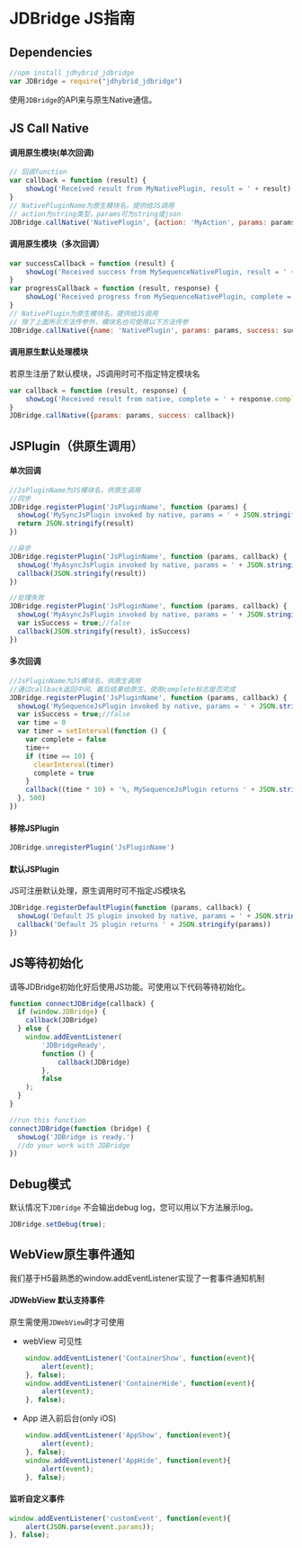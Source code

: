 # JDBridge JS指南

## Dependencies

```javascript
//npm install jdhybrid_jdbridge
var JDBridge = require("jdhybrid_jdbridge")
```

使用`JDBridge`的API来与原生Native通信。

## JS Call Native

#### 调用原生模块(单次回调)

```javascript
// 回调function
var callback = function (result) {
	showLog('Received result from MyNativePlugin, result = ' + result)
}
// NativePluginName为原生模块名，提供给JS调用
// action为string类型，params可为string或json
JDBridge.callNative('NativePlugin', {action: 'MyAction', params: params, success: callback})
```

#### 调用原生模块（多次回调）

```javascript
var successCallback = function (result) {
	showLog('Received success from MySequenceNativePlugin, result = ' + result)
}
var progressCallback = function (result, response) {
	showLog('Received progress from MySequenceNativePlugin, complete = ' + response.complete + ', msg = ' + response.msg + ', result = ' + result)
}
// NativePlugin为原生模块名，提供给JS调用
// 除了上面所示方法传参外，模块名也可使用以下方法传参
JDBridge.callNative({name: 'NativePlugin', params: params, success: successCallback, progress: progressCallback})
```

#### 调用原生默认处理模块

若原生注册了默认模块，JS调用时可不指定特定模块名

```javascript
var callback = function (result, response) {
	showLog('Received result from native, complete = ' + response.complete + ', msg = ' + response.msg + ', result = ' + result)
}
JDBridge.callNative({params: params, success: callback})
```



## JSPlugin（供原生调用）

#### 单次回调

```javascript
//JsPluginName为JS模块名，供原生调用
//同步
JDBridge.registerPlugin('JsPluginName', function (params) {
  showLog('MySyncJsPlugin invoked by native, params = ' + JSON.stringify(params))
  return JSON.stringify(result)
})

//异步
JDBridge.registerPlugin('JsPluginName', function (params, callback) {
  showLog('MyAsyncJsPlugin invoked by native, params = ' + JSON.stringify(params))
  callback(JSON.stringify(result))
})

//处理失败
JDBridge.registerPlugin('JsPluginName', function (params, callback) {
  showLog('MyAsyncJsPlugin invoked by native, params = ' + JSON.stringify(params))
  var isSuccess = true;//false
  callback(JSON.stringify(result), isSuccess)
})
```

#### 多次回调

```javascript
//JsPluginName为JS模块名，供原生调用
//通过callback返回中间、最后结果给原生，使用complete标志是否完成
JDBridge.registerPlugin('JsPluginName', function (params, callback) {
  showLog('MySequenceJsPlugin invoked by native, params = ' + JSON.stringify(params))
  var isSuccess = true;//false
  var time = 0
  var timer = setInterval(function () {
    var complete = false
    time++
    if (time == 10) {
      clearInterval(timer)
      complete = true
    }
    callback((time * 10) + '%, MySequenceJsPlugin returns ' + JSON.stringify(result), isSuccess, complete)
  }, 500)
})
```

#### 移除JSPlugin

```javascript
JDBridge.unregisterPlugin('JsPluginName')
```

#### 默认JSPlugin

JS可注册默认处理，原生调用时可不指定JS模块名

```javascript
JDBridge.registerDefaultPlugin(function (params, callback) {
  showLog('Default JS plugin invoked by native, params = ' + JSON.stringify(params))
  callback('Default JS plugin returns ' + JSON.stringify(params))
})
```

## JS等待初始化

请等JDBridge初始化好后使用JS功能。可使用以下代码等待初始化。

```javascript
function connectJDBridge(callback) {
  if (window.JDBridge) {
  	callback(JDBridge)
  } else {
  	window.addEventListener(
  		'JDBridgeReady',
  		function () {
  			callback(JDBridge)
  		},
  		false
  	);
  }
}

//run this function
connectJDBridge(function (bridge) {
  showLog('JDBridge is ready.')
  //do your work with JDBridge
})
```

## Debug模式

默认情况下`JDBridge` 不会输出debug log，您可以用以下方法展示log。

```javascript
JDBridge.setDebug(true);
```

## WebView原生事件通知

我们基于H5最熟悉的window.addEventListener实现了一套事件通知机制

#### JDWebView 默认支持事件

原生需使用`JDWebView`时才可使用

* webView 可见性
```javascript
    window.addEventListener('ContainerShow', function(event){
        alert(event);
    }, false);
    window.addEventListener('ContainerHide', function(event){
        alert(event);
    }, false);
```

* App 进入前后台(only iOS)
```javascript
    window.addEventListener('AppShow', function(event){
        alert(event);
    }, false);
    window.addEventListener('AppHide', function(event){
        alert(event);
    }, false);
```

#### 监听自定义事件

```javascript
window.addEventListener('customEvent', function(event){
	alert(JSON.parse(event.params));
}, false);
```
